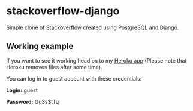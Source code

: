 # stackoverflow-django
Simple clone of [Stackoverflow](http://stackoverflow.com) created using PostgreSQL and Django.

## Working example
If you want to see it working head on to my [Heroku app](http://stackoverflow-django.herokuapp.com) (Please note that Heroku removes files after some time).

You can log in to guest account with these credentials:

**Login:** guest

**Password:** Gu3s$tTq
